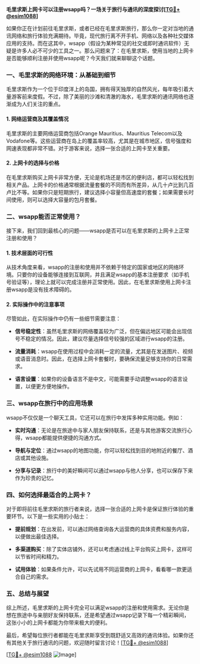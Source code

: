 **毛里求斯上网卡可以注册wsapp吗？一场关于旅行与通讯的深度探讨[[TG💪+ @esim1088](https://t.me/s/esim1088)]**

如果你正在计划前往毛里求斯，或者已经在毛里求斯旅行，那么你一定对当地的通讯网络和旅行体验充满期待。毕竟，现代旅行离不开手机、网络以及各种社交媒体应用的支持。而在这其中，wsapp（假设为某种常见的社交或即时通讯软件）无疑是许多人必不可少的工具之一。那么问题来了：在毛里求斯，使用当地的上网卡是否能够顺利注册并使用wsapp呢？今天我们就来聊聊这个话题。

### 一、毛里求斯的网络环境：从基础到细节

毛里求斯作为一个位于印度洋上的岛国，拥有得天独厚的自然风光，每年吸引着大量游客前来度假。不过，除了美丽的沙滩和清澈的海水，毛里求斯的通讯网络也逐渐成为人们关注的重点。

#### 1. 网络运营商及其覆盖情况

毛里求斯的主要网络运营商包括Orange Mauritius、Mauritius Telecom以及Vodafone等。这些运营商在岛上的覆盖率较高，尤其是在城市地区，信号强度和网速表现都非常不错。对于游客来说，选择一张合适的上网卡至关重要。

#### 2. 上网卡的选择与价格

在毛里求斯购买上网卡非常方便，无论是机场还是市区的便利店，都可以轻松找到相关产品。上网卡的价格通常根据流量套餐的不同而有所差异，从几十卢比到几百卢比不等。如果你只是短期旅行，建议选择小容量但高速度的套餐；如果需要长时间使用，则可以选择大容量的包月套餐。

### 二、wsapp能否正常使用？

接下来，我们回到最核心的问题——wsapp是否可以在毛里求斯的上网卡上正常注册和使用？

#### 1. 技术层面的可行性

从技术角度来看，wsapp的注册和使用并不依赖于特定的国家或地区的网络环境。只要你的设备能够连接到互联网，并且满足wsapp的基本注册要求（如手机号验证等），理论上就可以完成注册并正常使用。因此，在毛里求斯使用上网卡注册wsapp是没有技术障碍的。

#### 2. 实际操作中的注意事项

尽管如此，在实际操作中仍有一些细节需要注意：

- **信号稳定性**：虽然毛里求斯的网络覆盖较为广泛，但在偏远地区可能会出现信号不稳定的情况。因此，建议尽量选择信号较强的区域进行wsapp的注册。
  
- **流量消耗**：wsapp在使用过程中会消耗一定的流量，尤其是在发送图片、视频或语音消息时。因此，在选择上网卡套餐时，要确保流量足够支持你的日常需求。

- **语言设置**：如果你的设备语言不是中文，可能需要手动调整wsapp的语言设置，以便更方便地操作。

### 三、wsapp在旅行中的应用场景

wsapp不仅仅是一个聊天工具，它还可以在旅行中发挥多种实用功能。例如：

- **实时沟通**：无论是在旅途中与家人朋友保持联系，还是与其他游客交流旅行心得，wsapp都能提供便捷的沟通方式。
  
- **导航与定位**：通过wsapp的地图功能，你可以轻松找到目的地附近的餐厅、酒店或其他设施。

- **分享与记录**：旅行中的美好瞬间可以通过wsapp与他人分享，也可以保存下来作为珍贵的记忆。

### 四、如何选择最适合的上网卡？

对于即将前往毛里求斯的旅行者来说，选择一张合适的上网卡是保证旅行体验的重要环节。以下是一些实用的小贴士：

- **提前规划**：在出发前，可以通过网络查询各大运营商的具体资费和服务内容，以便做出最佳选择。
  
- **多渠道购买**：除了实体店铺外，还可以考虑通过线上平台购买上网卡，这样可以节省时间和精力。

- **试用体验**：如果条件允许，可以先试用不同运营商的上网卡，看看哪一款更适合自己的需求。

### 五、总结与展望

综上所述，毛里求斯的上网卡完全可以满足wsapp的注册和使用需求。无论你是想在旅途中与亲朋好友保持联系，还是希望通过wsapp记录下每一个精彩瞬间，这张小小的上网卡都能为你带来极大的便利。

最后，希望每位旅行者都能在毛里求斯享受到既舒适又高效的通讯体验。如果你还有其他关于旅行通讯的问题，欢迎随时留言讨论！[[TG💪+ @esim1088](https://t.me/s/esim1088)]

[[TG💪+ @esim1088](https://t.me/s/esim1088) ![Image](https://i.postimg.cc/4NQfJmqS/Snipaste-2025-05-13-00-14-12.png)]